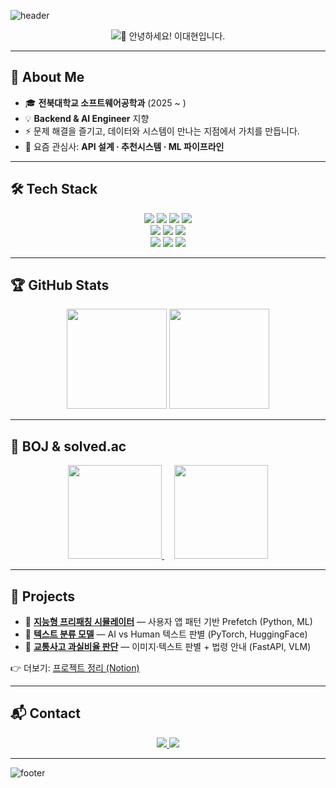 <!-- 헤더 배너 -->
![header](https://capsule-render.vercel.app/api?type=waving&color=gradient&height=220&section=header&text=Lee%20Daehyun&fontSize=45&fontColor=ffffff&animation=fadeIn&fontAlignY=35)

<!-- 인사말 타이핑 애니메이션 -->
<p align="center">
  <img src="https://readme-typing-svg.demolab.com?font=Noto+Sans+KR&weight=700&size=26&duration=2000&pause=1000&color=00C9A7&center=true&vCenter=true&width=650&repeat=false&lines=%F0%9F%91%8B+%EC%95%88%EB%85%95%ED%95%98%EC%84%B8%EC%9A%94!;%EB%B0%B1%EC%97%94%EB%93%9C+%26+AI+%EA%B0%9C%EB%B0%9C%EC%9E%90%EB%A1%9C+%EC%84%B1%EC%9E%A5%EC%A4%91%EC%9E%85%EB%8B%88%EB%8B%A4.;%F0%9F%91%8B+%EC%95%88%EB%85%95%ED%95%98%EC%84%B8%EC%9A%94!+%EC%9D%B4%EB%8C%80%ED%98%84%EC%9E%85%EB%8B%88%EB%8B%A4." alt="👋 안녕하세요! 이대현입니다." />
</p>

---

## 🚀 About Me
- 🎓 **전북대학교 소프트웨어공학과** (2025 ~ )  
- 💡 **Backend & AI Engineer** 지향  
- ⚡ 문제 해결을 즐기고, 데이터와 시스템이 만나는 지점에서 가치를 만듭니다.  
- 🌱 요즘 관심사: **API 설계 · 추천시스템 · ML 파이프라인**

---

## 🛠 Tech Stack
<p align="center">
  <!-- Languages -->
  <img src="https://img.shields.io/badge/Python-3776AB?style=for-the-badge&logo=python&logoColor=white" />
  <img src="https://img.shields.io/badge/Java-007396?style=for-the-badge&logo=java&logoColor=white" />
  <img src="https://img.shields.io/badge/C++-00599C?style=for-the-badge&logo=cplusplus&logoColor=white" />
  <img src="https://img.shields.io/badge/SQL-CC2927?style=for-the-badge&logo=postgresql&logoColor=white" /><br/>
  <!-- AI -->
  <img src="https://img.shields.io/badge/PyTorch-EE4C2C?style=for-the-badge&logo=pytorch&logoColor=white" />
  <img src="https://img.shields.io/badge/scikit--learn-F7931E?style=for-the-badge&logo=scikitlearn&logoColor=white" />
  <img src="https://img.shields.io/badge/HuggingFace-FCC624?style=for-the-badge&logo=huggingface&logoColor=black" /><br/>
  <!-- Tools -->
  <img src="https://img.shields.io/badge/Docker-2496ED?style=for-the-badge&logo=docker&logoColor=white" />
  <img src="https://img.shields.io/badge/GitHub_Actions-2088FF?style=for-the-badge&logo=github-actions&logoColor=white" />
  <img src="https://img.shields.io/badge/FastAPI-009688?style=for-the-badge&logo=fastapi&logoColor=white" />
</p>

---

## 🏆 GitHub Stats
<p align="center">
  <img src="https://github-readme-stats.vercel.app/api?username=0xDaehyun&show_icons=true&theme=tokyonight&hide_border=true" height="160"/>
  <img src="https://github-readme-streak-stats.herokuapp.com/?user=0xDaehyun&theme=tokyonight&hide_border=true" height="160"/>
</p>

---

## 🏅 BOJ & solved.ac
<p align="center">
  <a href="https://solved.ac/leedaehyun11">
    <img src="http://mazassumnida.wtf/api/v2/generate_badge?boj=leedaehyun11" height="150"/>
  </a>
  &nbsp;&nbsp;&nbsp;
  <a href="https://www.acmicpc.net/user/leedaehyun11">
    <img src="http://mazandi.herokuapp.com/api?handle=leedaehyun11&theme=dark" height="150"/>
  </a>
</p>

---

## 🚀 Projects
- 🔹 **[지능형 프리패칭 시뮬레이터](#)** — 사용자 앱 패턴 기반 Prefetch (Python, ML)  
- 🔹 **[텍스트 분류 모델](#)** — AI vs Human 텍스트 판별 (PyTorch, HuggingFace)  
- 🔹 **[교통사고 과실비율 판단](#)** — 이미지·텍스트 판별 + 법령 안내 (FastAPI, VLM)

👉 더보기: [프로젝트 정리 (Notion)](https://www.notion.so/61aa0a0618074c0585b38624078f45a3?pvs=21)

---

## 📬 Contact
<p align="center">
  <a href="mailto:leedaehyun11@naver.com">
    <img src="https://img.shields.io/badge/Email-leedaehyun11%40naver.com-green?style=for-the-badge&logo=gmail&logoColor=white"/>
  </a>
  <a href="https://github.com/0xDaehyun">
    <img src="https://img.shields.io/badge/GitHub-0xDaehyun-black?style=for-the-badge&logo=github&logoColor=white"/>
  </a>
</p>

---

![footer](https://capsule-render.vercel.app/api?type=waving&color=gradient&height=120&section=footer)
